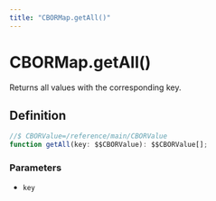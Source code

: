 ```yaml
---
title: "CBORMap.getAll()"
---
```


# CBORMap.getAll()

Returns all values with the corresponding key.

## Definition

```ts
//$ CBORValue=/reference/main/CBORValue
function getAll(key: $$CBORValue): $$CBORValue[];
```

### Parameters

- `key`
